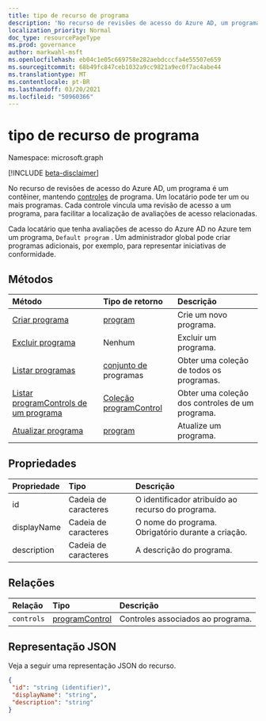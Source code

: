 ```yaml
---
title: tipo de recurso de programa
description: 'No recurso de revisões de acesso do Azure AD, um programa é um contêiner, mantendo controles de programa. Um locatário pode ter um ou mais programas.  Cada controle vincula uma revisão de acesso a um programa, para facilitar a localização de avaliações de acesso relacionadas.  '
localization_priority: Normal
doc_type: resourcePageType
ms.prod: governance
author: markwahl-msft
ms.openlocfilehash: eb04c1e05c669758e282aebdcccfa4e55507e659
ms.sourcegitcommit: 68b49fc847ceb1032a9cc9821a9ec0f7ac4abe44
ms.translationtype: MT
ms.contentlocale: pt-BR
ms.lasthandoff: 03/20/2021
ms.locfileid: "50960366"
---
```

# <a name="program-resource-type"></a>tipo de recurso de programa

Namespace: microsoft.graph

[!INCLUDE [beta-disclaimer](../../includes/beta-disclaimer.md)]

No recurso de revisões de acesso do Azure AD, um programa é um contêiner, mantendo [controles](accessreviews-root.md) de programa. Um locatário pode ter um ou mais programas.  Cada controle vincula uma revisão de acesso a um programa, para facilitar a localização de avaliações de acesso relacionadas.  

Cada locatário que tenha avaliações de acesso do Azure AD no Azure tem um programa, `Default program` .  Um administrador global pode criar programas adicionais, por exemplo, para representar iniciativas de conformidade. 


## <a name="methods"></a>Métodos

| Método           | Tipo de retorno    |Descrição|
|:---------------|:--------|:----------|
|[Criar programa](../api/program-create.md) |   [program](program.md)   |   Crie um novo programa.|
|[Excluir programa](../api/program-delete.md) |   Nenhum   |   Excluir um programa.|
|[Listar programas](../api/program-list.md) |  [conjunto de](program.md) programas|   Obter uma coleção de todos os programas.|
|[Listar programControls de um programa](../api/program-listcontrols.md) |      [Coleção programControl](programcontrol.md)| Obter uma coleção dos controles de um programa.|
|[Atualizar programa](../api/program-update.md) |   [program](program.md)|  Atualize um programa.|

## <a name="properties"></a>Propriedades
| Propriedade     | Tipo   |Descrição|
|:---------------|:--------|:----------|
| id                        |Cadeia de caracteres                              |  O identificador atribuído ao recurso do programa.                    |
| displayName               |Cadeia de caracteres                              |  O nome do programa.  Obrigatório durante a criação.                  |
| description               |Cadeia de caracteres                              |  A descrição do programa.           |

## <a name="relationships"></a>Relações
| Relação | Tipo   |Descrição|
|:---------------|:--------|:----------|
| `controls`                  |[programControl](programcontrol.md) | Controles associados ao programa. |

## <a name="json-representation"></a>Representação JSON

Veja a seguir uma representação JSON do recurso.

<!-- {
  "blockType": "resource",
  "optionalProperties": [

  ],
  "keyProperty": "id",
  "@odata.type": "microsoft.graph.program"
}-->

```json
{
 "id": "string (identifier)",
 "displayName": "string",
 "description": "string"
}

```

<!--
{
  "type": "#page.annotation",
  "description": "program resource",
  "keywords": "",
  "section": "documentation",
  "tocPath": "",
  "suppressions": []
}
-->


